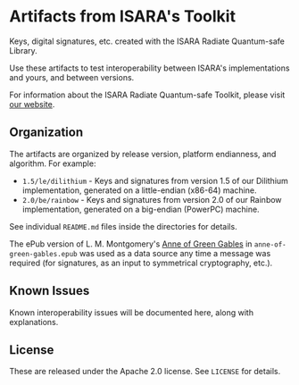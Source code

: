 # Artifacts from ISARA's Toolkit

Keys, digital signatures, etc. created with the ISARA Radiate Quantum-safe
Library.

Use these artifacts to test interoperability between ISARA's implementations
and yours, and between versions.

For information about the ISARA Radiate Quantum-safe Toolkit, please
visit [our website](https://www.isara.com/products/isara-radiate.html).

## Organization

The artifacts are organized by release version, platform endianness, and
algorithm. For example:

* `1.5/le/dilithium` - Keys and signatures from version 1.5 of our Dilithium
  implementation, generated on a little-endian (x86-64) machine.
* `2.0/be/rainbow` - Keys and signatures from version 2.0 of our Rainbow
  implementation, generated on a big-endian (PowerPC) machine.

See individual `README.md` files inside the directories for details.

The ePub version of L. M. Montgomery's
[Anne of Green Gables](https://www.gutenberg.org/ebooks/45) in
`anne-of-green-gables.epub` was used as a data source any time a message
was required (for signatures, as an input to symmetrical cryptography, etc.).

## Known Issues

Known interoperability issues will be documented here, along with explanations.

## License

These are released under the Apache 2.0 license. See `LICENSE` for details.
